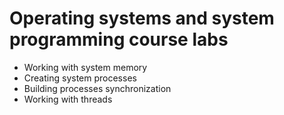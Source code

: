 # Operating systems and system programming course labs

- Working with system memory
- Creating system processes
- Building processes synchronization
- Working with threads
